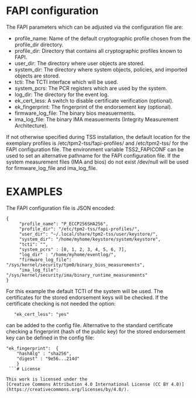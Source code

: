 # FAPI configuration

The FAPI parameters which can be adjusted via the configuration file are:

* profile_name: Name of the default cryptographic profile chosen from the profile_dir directory.
* profile_dir: Directory that contains all cryptographic profiles known to FAPI.
* user_dir: The directory where user objects are stored.
* system_dir: The directory where system objects, policies, and imported
  objects are stored.
* tcti: The TCTI interface which will be used.
* system_pcrs: The PCR registers which are used by the system.
* log_dir: The directory for the event log.
* ek_cert_less: A switch to disable certificate verification (optional).
* ek_fingerprint: The fingerprint of the endorsement key (optional).
* firmware_log_file: The binary bios measuerments.
* ima_log_file: The binary IMA measuerments (Integrity Measurement Architecture).

If not otherwise specified during TSS installation, the default location for the
exemplary profiles is /etc/tpm2-tss/fapi-profiles/ and /etc/tpm2-tss/ for the FAPI
configuration file. The environment variable TSS2_FAPICONF can be used to set
an alternative pathname for the FAPI configuration file.
If the system measurement files (IMA and bios) do not exist /dev/null will
be used for firmware_log_file and ima_log_file.

# EXAMPLES
The FAPI configuration file is JSON encoded:

```
{
     "profile_name": "P_ECCP256SHA256",
     "profile_dir": "/etc/tpm2-tss/fapi-profiles/",
     "user_dir": "~/.local/share/tpm2-tss/user/keystore/",
     "system_dir": "/home/myhome/keystore/system/keystore",
     "tcti": "",
     "system_pcrs" : [0, 1, 2, 3, 4, 5, 6, 7],
     "log_dir" : "/home/myhome/eventlog/",
     "firmware_log_file": "/sys/kernel/security/tpm0/binary_bios_measurements",
     "ima_log_file": "/sys/kernel/security/ima/binary_runtime_measurements"
}
```

 For this example the default TCTI of the system will be used. The certificates
 for the stored endorsement keys will be checked.
 If the certificate checking is not needed the option:

 ```
    "ek_cert_less": "yes"
 ```
can be added to the config file. Alternative to the standard certificate checking a
fingerprint (hash of the public key) for the stored endorsement key can be defined
in the config file:

```
"ek_fingerprint":  {
    "hashAlg" : "sha256",
    "digest" : "9e56...214d"
    }
 ```# License

This work is licensed under the
[Creative Commons Attribution 4.0 International License (CC BY 4.0)](https://creativecommons.org/licenses/by/4.0/).
